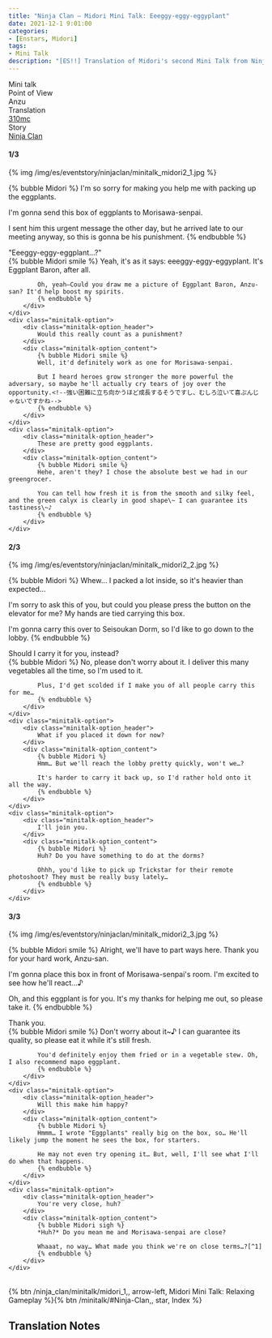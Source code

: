```yaml
---
title: "Ninja Clan – Midori Mini Talk: Eeeggy-eggy-eggyplant"
date: 2021-12-1 9:01:00
categories:
- [Enstars, Midori]
tags:
- Mini Talk
description: "[ES!!] Translation of Midori's second Mini Talk from Ninja Clan. From Anzu's POV."
---
```

<div class="three-wrapper" style="--storyColor:#5ac189;--storyColor-rgb:90,193,137;--storyColor-h:147.4;--storyColor-s:45.4%;--storyColor-l:55.5%;">
    <div class="info-area">
        <div class="info">
            <div class="info-item characters">
                <div class="label">
                    Mini talk
                </div>
                <div class="value">
								<a href="/categories/Enstars/Midori" character="Midori"></a>
                </div>
            </div>
            <div class="info-item one">
                <div class="label">
                    Point of View
                </div>
                <div class="value">
                    Anzu
                </div>
            </div>
            <div class="info-item two">
                <div class="label">
                    Translation
                </div>
                <div class="value">
                    <a href="/about">310mc</a>
                </div>
            </div>
            <div class="info-item three">
                <div class="label">
                   Story
                </div>
                <div class="value">
                    <a href="/ninja_clan">Ninja Clan</a>
                </div>
            </div>
        </div>
    </div>
</div>

<!-- more -->

#### <div mt="rare"></div> 1/3

{% img /img/es/eventstory/ninjaclan/minitalk_midori2_1.jpg %}

{% bubble Midori %}
I'm so sorry for making you help me with packing up the eggplants.

I'm gonna send this box of eggplants to Morisawa-senpai.

I sent him this urgent message the other day, but he arrived late to our meeting anyway, so this is gonna be his punishment.
{% endbubble %}

<div class="minitalk" character="Anzu">
    <div class="minitalk-option">
        <div class="minitalk-option_header">
            "Eeeggy-eggy-eggplant…?"
        </div>
        <div class="minitalk-option_content">
            {% bubble Midori smile %}
            Yeah, it's as it says: eeeggy-eggy-eggyplant. It's Eggplant Baron, after all.

            Oh, yeah—Could you draw me a picture of Eggplant Baron, Anzu-san? It'd help boost my spirits.
			{% endbubble %}
        </div>
    </div>
    <div class="minitalk-option">
        <div class="minitalk-option_header">
            Would this really count as a punishment?
        </div>
        <div class="minitalk-option_content">
            {% bubble Midori smile %}
            Well, it'd definitely work as one for Morisawa-senpai.

            But I heard heroes grow stronger the more powerful the adversary, so maybe he'll actually cry tears of joy over the opportunity.<!--強い困難に立ち向かうほど成長するそうですし、むしろ泣いて喜ぶんじゃないですかね-->
			{% endbubble %}
        </div>
    </div>
    <div class="minitalk-option">
        <div class="minitalk-option_header">
            These are pretty good eggplants.
        </div>
        <div class="minitalk-option_content">
            {% bubble Midori smile %}
            Hehe, aren't they? I chose the absolute best we had in our greengrocer.

            You can tell how fresh it is from the smooth and silky feel, and the green calyx is clearly in good shape\~ I can guarantee its tastiness\~♪
			{% endbubble %}
        </div>
    </div>
</div>

#### <div mt="rare"></div> 2/3

{% img /img/es/eventstory/ninjaclan/minitalk_midori2_2.jpg %}

{% bubble Midori %}
Whew… I packed a lot inside, so it's heavier than expected…

I'm sorry to ask this of you, but could you please press the button on the elevator for me? My hands are tied carrying this box.

I'm gonna carry this over to Seisoukan Dorm, so I'd like to go down to the lobby.
{% endbubble %}

<div class="minitalk" character="Anzu">
    <div class="minitalk-option">
        <div class="minitalk-option_header">
            Should I carry it for you, instead?
        </div>
        <div class="minitalk-option_content">
            {% bubble Midori %}
            No, please don't worry about it. I deliver this many vegetables all the time, so I'm used to it.

            Plus, I'd get scolded if I make you of all people carry this for me…
			{% endbubble %}
        </div>
    </div>
    <div class="minitalk-option">
        <div class="minitalk-option_header">
            What if you placed it down for now?
        </div>
        <div class="minitalk-option_content">
            {% bubble Midori %}
            Hmm… But we'll reach the lobby pretty quickly, won't we…?

            It's harder to carry it back up, so I'd rather hold onto it all the way.
			{% endbubble %}
        </div>
    </div>
    <div class="minitalk-option">
        <div class="minitalk-option_header">
            I'll join you.
        </div>
        <div class="minitalk-option_content">
            {% bubble Midori %}
            Huh? Do you have something to do at the dorms?

            Ohhh, you'd like to pick up Trickstar for their remote photoshoot? They must be really busy lately…
			{% endbubble %}
        </div>
    </div>
</div>

#### <div mt="rare"></div> 3/3

{% img /img/es/eventstory/ninjaclan/minitalk_midori2_3.jpg %}

{% bubble Midori smile %}
Alright, we'll have to part ways here. Thank you for your hard work, Anzu-san.

I'm gonna place this box in front of Morisawa-senpai's room. I'm excited to see how he'll react…♪

Oh, and this eggplant is for you. It's my thanks for helping me out, so please take it.
{% endbubble %}

<div class="minitalk" character="Anzu">
    <div class="minitalk-option">
        <div class="minitalk-option_header">
          Thank you.
        </div>
        <div class="minitalk-option_content">
            {% bubble Midori smile %}
            Don't worry about it~♪ I can guarantee its quality, so please eat it while it's still fresh.

            You'd definitely enjoy them fried or in a vegetable stew. Oh, I also recommend mapo eggplant.
			{% endbubble %}
        </div>
    </div>
    <div class="minitalk-option">
        <div class="minitalk-option_header">
            Will this make him happy?
        </div>
        <div class="minitalk-option_content">
            {% bubble Midori %}
            Hmmm… I wrote "Eggplants" really big on the box, so… He'll likely jump the moment he sees the box, for starters.

            He may not even try opening it… But, well, I'll see what I'll do when that happens.
			{% endbubble %}
        </div>
    </div>
    <div class="minitalk-option">
        <div class="minitalk-option_header">
            You're very close, huh?
        </div>
        <div class="minitalk-option_content">
            {% bubble Midori sigh %}
            *Huh?* Do you mean me and Morisawa-senpai are close?

            Whaaat, no way… What made you think we're on close terms…?[^1]
			{% endbubble %}
        </div>
    </div>
</div>
<br>
<div toc>{% btn /ninja_clan/minitalk/midori_1,, arrow-left, Midori Mini Talk: Relaxing Gameplay %}{% btn /minitalk/#Ninja-Clan,, star, Index %}</div>

## Translation Notes

[^1]: Random fun fact, in Enstars!! Basic, he activates a FEVER UP on this answer.
